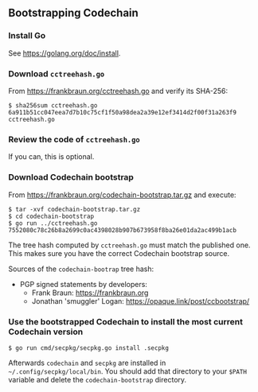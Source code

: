Bootstrapping Codechain
-----------------------

### Install Go

See https://golang.org/doc/install.

### Download `cctreehash.go`

From https://frankbraun.org/cctreehash.go and verify its SHA-256:

    $ sha256sum cctreehash.go
    6a911b51cc047eea7d7b10c75cf1f50a98dea2a39e12ef3414d2f00f31a263f9 cctreehash.go

### Review the code of `cctreehash.go`

If you can, this is optional.

### Download Codechain bootstrap

From https://frankbraun.org/codechain-bootstrap.tar.gz and execute:

    $ tar -xvf codechain-bootstrap.tar.gz
    $ cd codechain-bootstrap
    $ go run ../cctreehash.go
    7552080c78c26b8a2699c0ac4398028b907b673958f8ba26e01da2ac499b1acb

The tree hash computed by `cctreehash.go` must match the published one.
This makes sure you have the correct Codechain bootstrap source.

Sources of the `codechain-bootrap` tree hash:

-   PGP signed statements by developers:
    -   Frank Braun: https://frankbraun.org
    -   Jonathan 'smuggler' Logan: https://opaque.link/post/ccbootstrap/

### Use the bootstrapped Codechain to install the most current Codechain version

    $ go run cmd/secpkg/secpkg.go install .secpkg

Afterwards `codechain` and `secpkg` are installed in
`~/.config/secpkg/local/bin`. You should add that directory to your
`$PATH` variable and delete the `codechain-bootstrap` directory.

